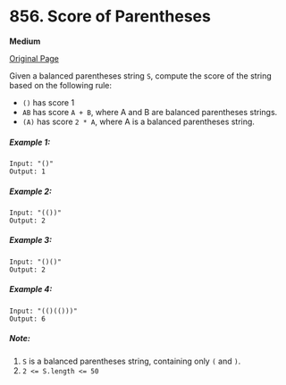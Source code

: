 # 856. Score of Parentheses

**Medium**

[Original Page](https://leetcode.com/problems/score-of-parentheses/)

Given a balanced parentheses string `S`, compute the score of the string based on the following rule:

- `()` has score 1
- `AB` has score `A + B`, where A and B are balanced parentheses strings.
- `(A)` has score `2 * A`, where A is a balanced parentheses string.

##### Example 1:
```
Input: "()"
Output: 1
```

##### Example 2:
```
Input: "(())"
Output: 2
```

##### Example 3:
```
Input: "()()"
Output: 2
```

##### Example 4:
```
Input: "(()(()))"
Output: 6
```

##### Note:
1. `S` is a balanced parentheses string, containing only `(` and `)`.
2. `2 <= S.length <= 50`

